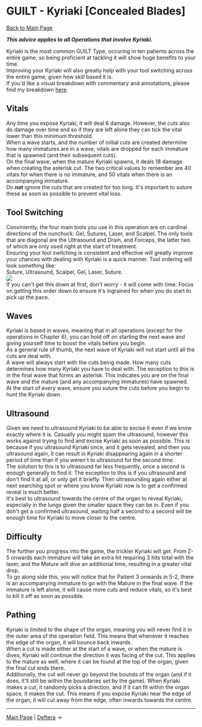 
# GUILT - Kyriaki [Concealed Blades]

[Back to Main Page](../index.md)

***This advice applies to all Operations that involve Kyriaki.*** <br>

Kyriaki is the most common GUILT Type, occuring in ten patients across the entire game, so being proficient at tackling it will show huge benefits to your time.  <br>
Improving your Kyriaki will also greatly help with your tool switching across the entire game, given how skill based it is. <br>
If you'd like a visual breakdown with commentary and annotations, please find my breakdown [here](https://youtu.be/aUBpr10vhEo). <br>

## Vitals

Any time you expose Kyriaki, it will deal 6 damage. However, the cuts also do damage over time and so if they are left alone they can tick the vital lower than this minimum threshold. <br>
When a wave starts, and the number of initial cuts are created determine how many immatures are in a wave,  vitals are dropped for each immature that is spawned (and their subsequent cuts). <br>
On the final wave, when the mature Kyriaki spawns, it deals 18 damage when creating the asterisk cut. The two critical values to remember are 40 vitals for when there is no immature, and 50 vitals when there is an accompanying immature. <br>
Do ***not*** ignore the cuts that are created for too long. It's important to suture these as soon as possible to prevent vital loss. <br>

## Tool Switching

Conviniently, the four main tools you use in this operation are on cardinal directions of the nunchuck: Gel, Sutures, Laser, and Scalpel. The only tools that are diagonal are the Ultrasound and Drain, and Forceps, the latter two of which are only used right at the start of treatment. <br>
Ensuring your tool switching is consistent and effective will greatly improve your chances with dealing with Kyriaki is a quick manner. Tool ordering will look something like: <br>
Suture, Ultrasound, Scalpel, Gel, Laser, Suture. <br>
![](./img/kyriaki_toolSwitching.gif) <br>
If you can't get this down at first, don't worry - it will come with time. Focus on getting this order down to ensure it's ingrained for when you do start to pick up the pace. <br>

## Waves

Kyriaki is based in waves, meaning that in all operations (except for the operations in Chapter 6), you can hold off on starting the next wave and giving yourself time to boost the vitals before you begin. <br>
As a general rule of thumb, the next wave of Kyriaki will not start until all the cuts are deal with. <br>
A wave will always start with the cuts being made. How many cuts determines how many Kyriaki you have to deal with. The exception to this is in the final wave that forms an asterisk. This indicates you are on the final wave and the mature (and any accompanying immatures) have spawned. <br>
At the start of every wave, ensure you suture the cuts before you begin to hunt the Kyriaki down. <br>

## Ultrasound

Given we need to ultrasound Kyriaki to be able to excise it even if we know exactly where it is. Casually you might spam the ultrasound, however this works against trying to find and excise Kyriaki as soon as possible. This is because if you ultrasound Kyriaki once, and it gets revealed, and then you ultrasound again, it can result in Kyriaki disappearing again in a shorter period of time than if you weren't to ultrasound for the second time. <br>
The solution to this is to ultrasound far less frequently, once a second is enough generally to find it. The exception to this is if you ultrasound and don't find it at all, or only get it briefly. Then ultrasounding again either at next searching spot or where you know Kyriaki now is to get a confirmed reveal is much better. <br>
It's best to ultrasound towards the centre of the organ to reveal Kyriaki, especially in the lungs given the smaller space they can be in. Even if you don't get a confirmed ultrasound, waiting half a second to a second will be enough time for Kyriaki to move closer to the centre. <br>

## Difficulty

The further you progress into the game, the trickier Kyriaki will get. From Z-5 onwards each immature will take an extra hit requiring 3 hits total with the laser, and the Mature will dive an additional time, resulting in a greater vital drop. <br>
To go along side this, you will notice that for Paitent 3 onwards in 5-2, there is an accompanying immature to go with the Mature in the final wave. If the immature is left alone, it will cause more cuts and reduce vitals, so it's best to kill it off as soon as possible. <br>

## Pathing

Kyriaki is limited to the shape of the organ, meaning you will never find it in the outer area of the operation field. This means that whenever it reaches the edge of the organ, it will bounce back inwards. <br>
When a cut is made either at the start of a wave, or when the mature is dives, Kyriaki will continue the direction it was facing of the cut. This applies to the mature as well, where it can be found at the top of the organ, given the final cut ends there.<br>
Additionally, the cut will never go beyond the bounds of the organ (and if it does, it'll still be within the boundaries set by the game). When Kyriaki makes a cut, it randomly picks a direction, and if it can fit within the organ space, it makes the cut. This means if you expose Kyriaki near the edge of the organ, it will cut away from the edge, often inwards towards the centre. <br>

---

[Main Page](../index.md) | [Deftera](./deftera.md) →